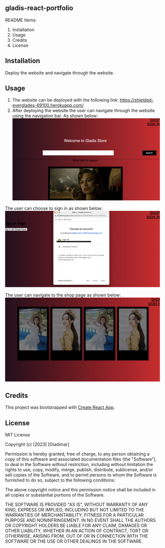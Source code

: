 
## gladis-react-portfolio
README Items:
1. Installation
2. Usage
3. Credits
4. License


## Installation
Deploy the website and navigate through the website.

## Usage
1. The website can be deployed with the following link:
https://shielded-everglades-69100.herokuapp.com/ 
2. After deploying the website the user can navigate through the website using the navigation bar. As shown below:
![Screenshot of first half of the website](./assets/images/home.png)

The user can choose to sign in as shown below:
![Screenshot of second half of website](./assets/images/sign.png)

The user can navigate to the shop page as shown below:
![Screenshot of second half of website](./assets/images/shop.png)

## Credits
This project was bootstrapped with [Create React App](https://github.com/facebook/create-react-app).


## License
MIT License

Copyright (c) [2023] [Gladimar]

Permission is hereby granted, free of charge, to any person obtaining a copy
of this software and associated documentation files (the "Software"), to deal
in the Software without restriction, including without limitation the rights
to use, copy, modify, merge, publish, distribute, sublicense, and/or sell
copies of the Software, and to permit persons to whom the Software is
furnished to do so, subject to the following conditions:

The above copyright notice and this permission notice shall be included in all
copies or substantial portions of the Software.

THE SOFTWARE IS PROVIDED "AS IS", WITHOUT WARRANTY OF ANY KIND, EXPRESS OR
IMPLIED, INCLUDING BUT NOT LIMITED TO THE WARRANTIES OF MERCHANTABILITY,
FITNESS FOR A PARTICULAR PURPOSE AND NONINFRINGEMENT. IN NO EVENT SHALL THE
AUTHORS OR COPYRIGHT HOLDERS BE LIABLE FOR ANY CLAIM, DAMAGES OR OTHER
LIABILITY, WHETHER IN AN ACTION OF CONTRACT, TORT OR OTHERWISE, ARISING FROM,
OUT OF OR IN CONNECTION WITH THE SOFTWARE OR THE USE OR OTHER DEALINGS IN THE
SOFTWARE.